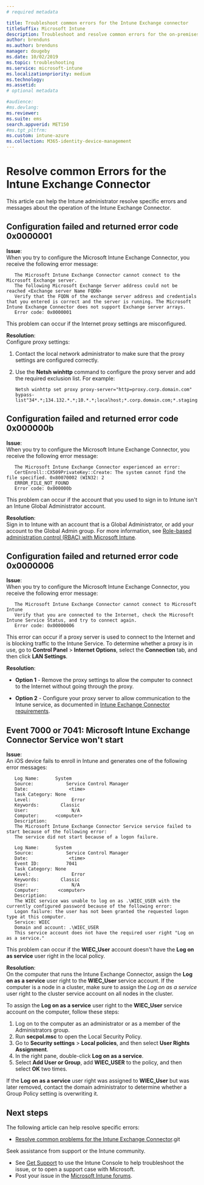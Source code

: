 ```yaml
---
# required metadata

title: Troubleshoot common errors for the Intune Exchange connector
titleSuffix: Microsoft Intune
description: Troubleshoot and resolve common errors for the on-premises Microsoft Intune Exchange Connector 
author: brenduns
ms.author: brenduns
manager: dougeby
ms.date: 10/02/2019
ms.topic: troubleshooting
ms.service: microsoft-intune
ms.localizationpriority: medium
ms.technology:
ms.assetid:  
# optional metadata

#audience:
#ms.devlang:
ms.reviewer:
ms.suite: ems
search.appverid: MET150
#ms.tgt_pltfrm:
ms.custom: intune-azure
ms.collection: M365-identity-device-management
---
```


# Resolve common Errors for the Intune Exchange Connector

This article can help the Intune administrator resolve specific errors and messages about the operation of the Intune Exchange Connector.  

## Configuration failed and returned error code 0x0000001

**Issue**:  
When you try to configure the Microsoft Intune Exchange Connector, you receive the following error message:

```
   The Microsoft Intune Exchange Connector cannot connect to the Microsoft Exchange server.  
   The following Microsoft Exchange Server address could not be reached <Exchange server Name FQDN>  
   Verify that the FQDN of the exchange server address and credentials that you entered is correct and the server is running. The Microsoft Intune Exchange Connector does not support Exchange server arrays.  
   Error code: 0x0000001  
```

This problem can occur if the Internet proxy settings are misconfigured.

**Resolution**:  
Configure proxy settings:
1. Contact the local network administrator to make sure that the proxy settings are configured correctly. 
2. Use the **Netsh winhttp** command to configure the proxy server and add the required exclusion list. For example:  

   ```
   Netsh winhttp set proxy proxy-server="http=proxy.corp.domain.com" bypass-list"34*.*;134.132.*.*;10.*.*;localhost;*.corp.domain.com;*.staging.domain.com"
   ```

## Configuration failed and returned error code 0x000000b	

**Issue**:  
When you try to configure the Microsoft Intune Exchange Connector, you receive the following error message:  

```
   The Microsoft Intune Exchange Connector experienced an error:  
   CertEnroll::CX509PrivateKey::Create: The system cannot find the file specified. 0x80070002 (WIN32: 2  
   ERROR_FILE_NOT_FOUND  
   Error code: 0x000000b  
```
This problem can occur if the account that you used to sign in to Intune isn't an Intune Global Administrator account.

**Resolution**:  
Sign in to Intune with an account that is a Global Administrator, or add your account to the Global Admin group. For more information, see [Role-based administration control (RBAC) with Microsoft Intune](../fundamentals/role-based-access-control.md).

## Configuration failed and returned error code 0x0000006

**Issue**:  
When you try to configure the Microsoft Intune Exchange Connector, you receive the following error message:  

```  
   The Microsoft Intune Exchange Connector cannot connect to Microsoft Intune  
   Verify that you are connected to the Internet, check the Microsoft Intune Service Status, and try to connect again.  
   Error code: 0x00000006  
```  
This error can occur if a proxy server is used to connect to the Internet and is blocking traffic to the Intune Service. To determine whether a proxy is in use, go to **Control Panel** > **Internet Options**, select the **Connection** tab, and then click **LAN Settings**.

**Resolution**:  

- **Option 1** - Remove the proxy settings to allow the computer to connect to the Internet without going through the proxy.  

- **Option 2** - Configure your proxy server to allow communication to the Intune service, as documented in [Intune Exchange Connector requirements](exchange-connector-install.md#intune-exchange-connector-requirements).



## Event 7000 or 7041: Microsoft Intune Exchange Connector Service won't start

**Issue**:  
An iOS device fails to enroll in Intune and generates one of the following error messages:  

```  
   Log Name:      System
   Source:            Service Control Manager
   Date:               <time>
   Task Category: None
   Level:               Error
   Keywords:        Classic
   User:                N/A
   Computer:      <computer>
   Description:
   The Microsoft Intune Exchange Connector Service service failed to start because of the following error:  
   The service did not start because of a logon failure.
```  

```  
   Log Name:      System
   Source:            Service Control Manager
   Date:               <time>
   Event ID:          7041
   Task Category: None
   Level:               Error   
   Keywords:        Classic
   User:                N/A
   Computer:       <computer>
   Description:
   The WIEC service was unable to log on as .\WIEC_USER with the currently configured password because of the following error:
   Logon failure: the user has not been granted the requested logon type at this computer.
   Service: WIEC
   Domain and account: .\WIEC_USER
   This service account does not have the required user right "Log on as a service."  
```
This problem can occur if the **WIEC_User** account doesn't have the **Log on as service** user right in the local policy.

**Resolution**:  
On the computer that runs the Intune Exchange Connector, assign the **Log on as a service** user right to the **WIEC_User** service account. If the computer is a node in a cluster, make sure to assign the *Log on as a service* user right to the cluster service account on all nodes in the cluster.  

To assign the **Log on as a service** user right to the **WIEC_User** service account on the computer, follow these steps:

1. Log on to the computer as an administrator or as a member of the Administrators group.
2. Run **secpol.msc** to open the Local Security Policy.
3. Go to **Security settings** > **Local policies**, and then select **User Rights Assignment**.
4. In the right pane, double-click **Log on as a service**.
5. Select **Add User or Group**, add **WIEC_USER** to the policy, and then select **OK** two times.

If the **Log on as a service** user right was assigned to **WIEC_User** but was later removed, contact the domain administrator to determine whether a Group Policy setting is overwriting it.  

## Next steps  

The following article can help resolve specific errors:
- [Resolve common problems for the Intune Exchange Connector](troubleshoot-exchange-connector-common-problems.md).git 

Seek assistance from support or the Intune community.
- See [Get Support](../fundamentals/get-support.md) to use the Intune Console to help troubleshoot the issue, or to open a support case with Microsoft. 
- Post your issue in the [Microsoft Intune forums](https://social.technet.microsoft.com/Forums/en-US/home?forum=microsoftintuneprod).  
